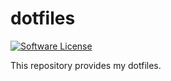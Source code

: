# dotfiles

[![Software License](https://img.shields.io/badge/license-MIT-green.svg)](LICENSE)

This repository provides my dotfiles.
